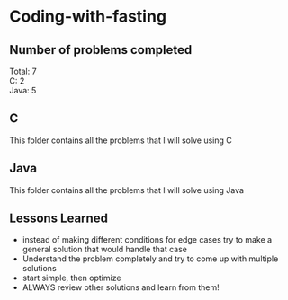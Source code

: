 # Coding-with-fasting

## Number of problems completed
Total: 7  
C: 2  
Java: 5  


## C
This folder contains all the problems that I will solve using C

## Java
This folder contains all the problems that I will solve using Java

## Lessons Learned

* instead of making different conditions for edge cases try to make a general solution that would handle that case
*  Understand the problem completely and try to come up with multiple solutions  
* start simple, then optimize  
* ALWAYS review other solutions and learn from them!  



